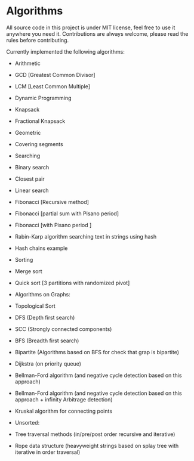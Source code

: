 # Algorithms
All source code in this project is under MIT license, feel free to use it anywhere you need it.
Contributions are always welcome, please read the rules before contributing.


Currently implemented the following algorithms:
- Arithmetic
 - GCD [Greatest Common Divisor]
 - LCM [Least Common Multiple]
- Dynamic Programming
 - Knapsack
 - Fractional Knapsack
- Geometric
 - Covering segments
- Searching
 - Binary search
 - Closest pair
 - Linear search
 - Fibonacci [Recursive method]
 - Fibonacci [partial sum with Pisano period]
 - Fibonacci [with Pisano period ]
 - Rabin-Karp algorithm searching text in strings using hash
 - Hash chains example
- Sorting
 - Merge sort
 - Quick sort [3 partitions with randomized pivot]
- Algorithms on Graphs:
 - Topological Sort
 - DFS (Depth first search)
 - SCC (Strongly connected components)
 - BFS (Breadth first search)
 - Bipartite (Algorithms based on BFS for check that grap is bipartite)
 - Dijkstra (on priority queue)
 - Bellman-Ford algorithm (and negative cycle detection based on this approach)
 - Bellman-Ford algorithm (and negative cycle detection based on this approach + infinity Arbitrage detection)
 - Kruskal algorithm for connecting points


- Unsorted:
 - Tree traversal methods (in/pre/post order recursive and iterative)
 - Rope data structure (heavyweight strings based on splay tree with iterative in order traversal)


